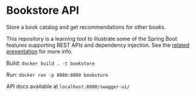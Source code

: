 # Bookstore API

Store a book catalog and get recommendations for other books.

This repository is a learning tool to illustrate some of the Spring Boot features supporting REST APIs and dependency injection. See the [related presentation](https://chewycomllc-my.sharepoint.com/personal/ssachs_chewy_com/_layouts/15/guestaccess.aspx?guestaccesstoken=tI608obNT%2BsopOCsJyDnq2V5G364Qiw%2BppFiUxyjIYE%3D&docid=2_1d074d10ca7534f65aea20497c9d2965b&rev=1&e=u8g3GG) for more info.

Build: `docker build . -t bookstore`

Run: `docker run -p 8080:8080 bookstore`

API docs available at `localhost:8080/swagger-ui/`
